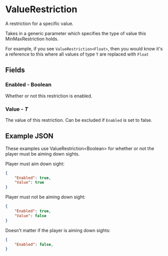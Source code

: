 # ValueRestriction
A restriction for a specific value.

Takes in a generic parameter which specifies the type of value this MinMaxRestriction holds.

For example, if you see `ValueRestriction<Float>`, then you would know it's a reference to this where all values of type `T` are replaced with `Float`

## Fields

### Enabled - Boolean
Whether or not this restriction is enabled.

### Value - *T*
The value of this restriction. Can be excluded if `Enabled` is set to false.

## Example JSON
These examples use ValueRestriction&lt;Boolean&gt; for whether or not the player must be aiming down sights.

Player must aim down sight:
```json
{
    "Enabled": true,
    "Value": true
}
```

Player must not be aiming down sight:
```json
{
    "Enabled": true,
    "Value": false
}
```

Doesn't matter if the player is aiming down sights:
```json
{
    "Enabled": false,
}
```